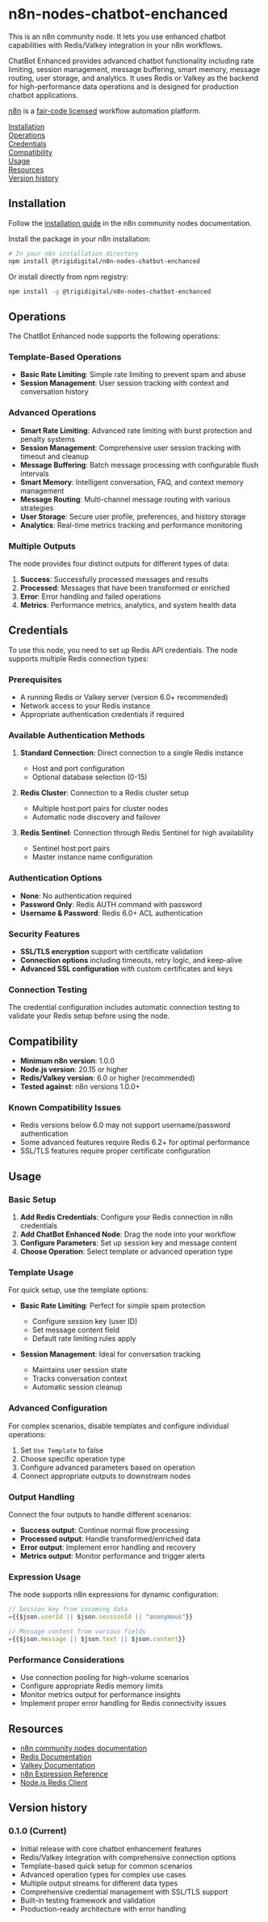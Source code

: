 # n8n-nodes-chatbot-enchanced

This is an n8n community node. It lets you use enhanced chatbot capabilities with Redis/Valkey integration in your n8n workflows.

ChatBot Enhanced provides advanced chatbot functionality including rate limiting, session management, message buffering, smart memory, message routing, user storage, and analytics. It uses Redis or Valkey as the backend for high-performance data operations and is designed for production chatbot applications.

[n8n](https://n8n.io/) is a [fair-code licensed](https://docs.n8n.io/reference/license/) workflow automation platform.

[Installation](#installation)  
[Operations](#operations)  
[Credentials](#credentials)  
[Compatibility](#compatibility)  
[Usage](#usage)  
[Resources](#resources)  
[Version history](#version-history)

## Installation

Follow the [installation guide](https://docs.n8n.io/integrations/community-nodes/installation/) in the n8n community nodes documentation.

Install the package in your n8n installation:

```bash
# In your n8n installation directory
npm install @trigidigital/n8n-nodes-chatbot-enchanced
```

Or install directly from npm registry:
```bash
npm install -g @trigidigital/n8n-nodes-chatbot-enchanced
```

## Operations

The ChatBot Enhanced node supports the following operations:

### Template-Based Operations
- **Basic Rate Limiting**: Simple rate limiting to prevent spam and abuse
- **Session Management**: User session tracking with context and conversation history

### Advanced Operations
- **Smart Rate Limiting**: Advanced rate limiting with burst protection and penalty systems
- **Session Management**: Comprehensive user session tracking with timeout and cleanup
- **Message Buffering**: Batch message processing with configurable flush intervals
- **Smart Memory**: Intelligent conversation, FAQ, and context memory management
- **Message Routing**: Multi-channel message routing with various strategies
- **User Storage**: Secure user profile, preferences, and history storage
- **Analytics**: Real-time metrics tracking and performance monitoring

### Multiple Outputs
The node provides four distinct outputs for different types of data:
1. **Success**: Successfully processed messages and results
2. **Processed**: Messages that have been transformed or enriched
3. **Error**: Error handling and failed operations
4. **Metrics**: Performance metrics, analytics, and system health data

## Credentials

To use this node, you need to set up Redis API credentials. The node supports multiple Redis connection types:

### Prerequisites
- A running Redis or Valkey server (version 6.0+ recommended)
- Network access to your Redis instance
- Appropriate authentication credentials if required

### Available Authentication Methods

1. **Standard Connection**: Direct connection to a single Redis instance
   - Host and port configuration
   - Optional database selection (0-15)

2. **Redis Cluster**: Connection to a Redis cluster setup
   - Multiple host:port pairs for cluster nodes
   - Automatic node discovery and failover

3. **Redis Sentinel**: Connection through Redis Sentinel for high availability
   - Sentinel host:port pairs
   - Master instance name configuration

### Authentication Options
- **None**: No authentication required
- **Password Only**: Redis AUTH command with password
- **Username & Password**: Redis 6.0+ ACL authentication

### Security Features
- **SSL/TLS encryption** support with certificate validation
- **Connection options** including timeouts, retry logic, and keep-alive
- **Advanced SSL configuration** with custom certificates and keys

### Connection Testing
The credential configuration includes automatic connection testing to validate your Redis setup before using the node.

## Compatibility

- **Minimum n8n version**: 1.0.0
- **Node.js version**: 20.15 or higher
- **Redis/Valkey version**: 6.0 or higher (recommended)
- **Tested against**: n8n versions 1.0.0+

### Known Compatibility Issues
- Redis versions below 6.0 may not support username/password authentication
- Some advanced features require Redis 6.2+ for optimal performance
- SSL/TLS features require proper certificate configuration

## Usage

### Basic Setup

1. **Add Redis Credentials**: Configure your Redis connection in n8n credentials
2. **Add ChatBot Enhanced Node**: Drag the node into your workflow
3. **Configure Parameters**: Set up session key and message content
4. **Choose Operation**: Select template or advanced operation type

### Template Usage

For quick setup, use the template options:

- **Basic Rate Limiting**: Perfect for simple spam protection
  - Configure session key (user ID)
  - Set message content field
  - Default rate limiting rules apply

- **Session Management**: Ideal for conversation tracking
  - Maintains user session state
  - Tracks conversation context
  - Automatic session cleanup

### Advanced Configuration

For complex scenarios, disable templates and configure individual operations:

1. Set `Use Template` to false
2. Choose specific operation type
3. Configure advanced parameters based on operation
4. Connect appropriate outputs to downstream nodes

### Output Handling

Connect the four outputs to handle different scenarios:
- **Success output**: Continue normal flow processing
- **Processed output**: Handle transformed/enriched data
- **Error output**: Implement error handling and recovery
- **Metrics output**: Monitor performance and trigger alerts

### Expression Usage

The node supports n8n expressions for dynamic configuration:
```javascript
// Session key from incoming data
={{$json.userId || $json.sessionId || "anonymous"}}

// Message content from various fields
={{$json.message || $json.text || $json.content}}
```

### Performance Considerations

- Use connection pooling for high-volume scenarios
- Configure appropriate Redis memory limits
- Monitor metrics output for performance insights
- Implement proper error handling for Redis connectivity issues

## Resources

- [n8n community nodes documentation](https://docs.n8n.io/integrations/#community-nodes)
- [Redis Documentation](https://redis.io/docs/)
- [Valkey Documentation](https://valkey.io/docs/)
- [n8n Expression Reference](https://docs.n8n.io/code/expressions/)
- [Node.js Redis Client](https://github.com/redis/node-redis)

## Version history

### 0.1.0 (Current)
- Initial release with core chatbot enhancement features
- Redis/Valkey integration with comprehensive connection options
- Template-based quick setup for common scenarios
- Advanced operation types for complex use cases
- Multiple output streams for different data types
- Comprehensive credential management with SSL/TLS support
- Built-in testing framework and validation
- Production-ready architecture with error handling
